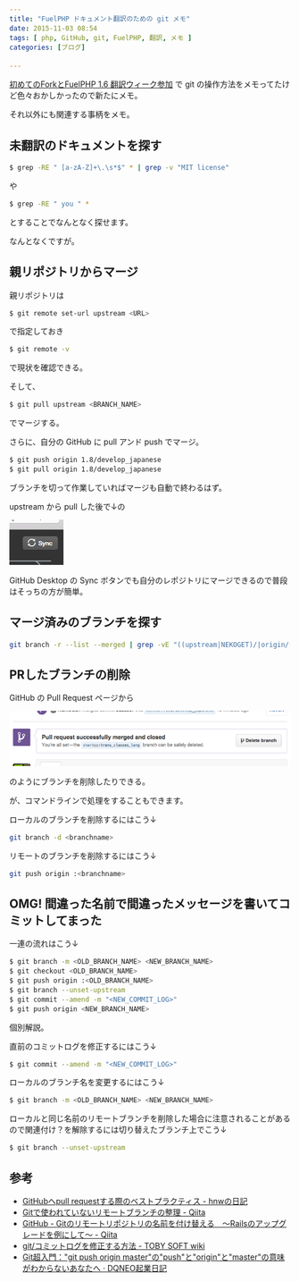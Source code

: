 ```yaml
---
title: "FuelPHP ドキュメント翻訳のための git メモ"
date: 2015-11-03 08:54
tags: [ php, GitHub, git, FuelPHP, 翻訳, メモ ]
categories: [ブログ]

---
```


[初めてのForkとFuelPHP 1.6 翻訳ウィーク参加](/blog/2013/06/01/first-github-fork-and-fuelphp-docs-jp.html) で git の操作方法をメモってたけど色々おかしかったので新たにメモ。

それ以外にも関連する事柄をメモ。

## 未翻訳のドキュメントを探す

```bash
$ grep -RE " [a-zA-Z]+\.\s*$" * | grep -v "MIT license"
```

や

```bash
$ grep -RE " you " *
```

とすることでなんとなく探せます。

なんとなくですが。

## 親リポジトリからマージ

親リポジトリは

```bash
$ git remote set-url upstream <URL>
```

で指定しておき

```bash
$ git remote -v
```

で現状を確認できる。

そして、

```bash
$ git pull upstream <BRANCH_NAME>
```

でマージする。

さらに、自分の GitHub に pull アンド push でマージ。

```bash
$ git push origin 1.8/develop_japanese
$ git pull origin 1.8/develop_japanese
```

ブランチを切って作業していればマージも自動で終わるはず。

upstream から pull した後で↓の

![GitHub Desktop Sync Button](/images/2015_1103_github_desktop_sync_button.png)

GitHub Desktop の Sync ボタンでも自分のレポジトリにマージできるので普段はそっちの方が簡単。

## マージ済みのブランチを探す

```bash
git branch -r --list --merged | grep -vE "((upstream|NEKOGET)/|origin/[0-9]+)"
```

## PRしたブランチの削除

GitHub の Pull Request ページから

![Delete branch](/images/2015_1103_delete_branch.png)

のようにブランチを削除したりできる。

が、コマンドラインで処理をすることもできます。

ローカルのブランチを削除するにはこう↓

```bash
git branch -d <branchname>
```

リモートのブランチを削除するにはこう↓

```bash
git push origin :<branchname>
```

## OMG! 間違った名前で間違ったメッセージを書いてコミットしてまった

一連の流れはこう↓

```bash
$ git branch -m <OLD_BRANCH_NAME> <NEW_BRANCH_NAME>
$ git checkout <OLD_BRANCH_NAME>
$ git push origin :<OLD_BRANCH_NAME>
$ git branch --unset-upstream
$ git commit --amend -m "<NEW_COMMIT_LOG>"
$ git push origin <NEW_BRANCH_NAME>
```

個別解説。

直前のコミットログを修正するにはこう↓

```bash
$ git commit --amend -m "<NEW_COMMIT_LOG>"
```

ローカルのブランチ名を変更するにはこう↓

```bash
$ git branch -m <OLD_BRANCH_NAME> <NEW_BRANCH_NAME>
```

ローカルと同じ名前のリモートブランチを削除した場合に注意されることがあるので関連付け？を解除するには切り替えたブランチ上でこう↓

```bash
$ git branch --unset-upstream
```

## 参考

* [GitHubへpull requestする際のベストプラクティス - hnwの日記](http://d.hatena.ne.jp/hnw/20110528)
* [Gitで使われていないリモートブランチの整理 - Qiita](http://qiita.com/makoto_kw/items/c825e17e2a577bb83e19)
* [GitHub - Gitのリモートリポジトリの名前を付け替える　〜Railsのアップグレードを例にして〜 - Qiita](http://qiita.com/kon_yu/items/e9ebd7f778df430a4223)
* [git/コミットログを修正する方法 - TOBY SOFT wiki](http://tobysoft.net/wiki/index.php?git%2F%A5%B3%A5%DF%A5%C3%A5%C8%A5%ED%A5%B0%A4%F2%BD%A4%C0%B5%A4%B9%A4%EB%CA%FD%CB%A1#q9692e83)
* [Git超入門："git push origin master"の"push"と"origin"と"master"の意味がわからないあなたへ · DQNEO起業日記](http://dqn.sakusakutto.jp/2011/10/git_push_origin_master.html)
